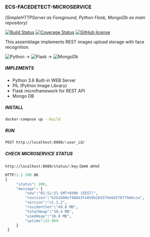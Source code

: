 ### ECS-FACEDETECT-MICROSERVICE
_(SimpleHTTPServer as Foreground, Python Flask, MongoDb as main repository)_

[![Build Status](https://travis-ci.org/stanislav-web/ecs-facedetect-microservice.svg?branch=master)](https://travis-ci.org/stanislav-web/ecs-facedetect-microservice/builds/286316998) [![Coverage Status](https://coveralls.io/repos/github/stanislav-web/ecs-facedetect-microservice/badge.svg?branch=master)](https://coveralls.io/github/stanislav-web/ecs-facedetect-microservice?branch=master) [![GitHub license](https://img.shields.io/badge/license-AGPL-blue.svg)](https://raw.githubusercontent.com/stanislav-web/ecs-facedetect-microservice/master/LICENSE)


This assemblage implements REST images upload storage with face recognition.

![Python](http://crowdtest.org/img/test-icons/python.png) &rightarrow; ![Flask](http://python-cloud.com/img/128px/flask.png) &rightarrow; ![MongoDb](https://download.asperasoft.com/download/docs/orchestrator/2.6.1/user_win/webhelp/images/plugin_MongodbOperation.png)

##### IMPLEMENTS
 - Python 3.6 Built-in WEB Server
 - PIL (Python Image Library)
 - Flask microframework for REST API
 - Mongo DB
 
##### INSTALL

```bash
docker-compose up --build
```

##### RUN
```bash
POST http://localhost:8080/:user_id/
```

##### CHECK MICROSERVICE STATUS
`http://localhost:8080/status/:key` (see .env)

```python
HTTP/1.1 200 OK
{
     "status": 200,
     "message": {
         "now":"01:52:51 GMT+0300 (EEST)",
         "revision":"62b1b88ef48bb3fe859b2bd374e64576f79e6cca",
         "version":"v1.1.2",
         "residentSet":"49.8 MB",
         "totalHeap":"30.4 MB",
         "usedHeap":"16.8 MB",
         "uptime":22.969
     }
 }
```